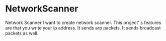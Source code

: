 # NetworkScanner
Network Scanner  I want to create network scanner. This project' s features are that you write your ip address. It sends arp packets. It sends broadcast packets as well.
